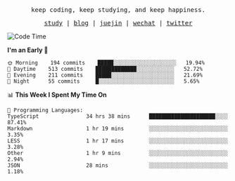 <p align="center">
  <samp>
    <span>keep coding, keep studying, and keep happiness.</span>
  </samp>
</p>

<p align="center">
  <samp>
    <a href="https://github.com/ouduidui/fe-study">study</a> |
    <a href="https://deweyou.me">blog</a>  |
    <a href="https://juejin.cn/user/4309700183594366">juejin</a> |
    <a href="https://user-images.githubusercontent.com/54696834/165071004-6509e3f2-90c3-448c-9d92-3da42b0c2021.jpeg">wechat</a> |
    <a href="https://twitter.com/ouduidui">twitter</a>
  </samp>
</p>

<!--START_SECTION:waka-->
![Code Time](http://img.shields.io/badge/Code%20Time-0%20secs-blue)

**I'm an Early 🐤** 

```text
🌞 Morning    194 commits    █████░░░░░░░░░░░░░░░░░░░░   19.94% 
🌆 Daytime    513 commits    █████████████░░░░░░░░░░░░   52.72% 
🌃 Evening    211 commits    █████░░░░░░░░░░░░░░░░░░░░   21.69% 
🌙 Night      55 commits     █░░░░░░░░░░░░░░░░░░░░░░░░   5.65%

```


📊 **This Week I Spent My Time On** 

```text
💬 Programming Languages: 
TypeScript               34 hrs 38 mins      █████████████████████░░░░   87.41% 
Markdown                 1 hr 19 mins        ░░░░░░░░░░░░░░░░░░░░░░░░░   3.35% 
LESS                     1 hr 17 mins        ░░░░░░░░░░░░░░░░░░░░░░░░░   3.28% 
Other                    1 hr 9 mins         ░░░░░░░░░░░░░░░░░░░░░░░░░   2.94% 
JSON                     28 mins             ░░░░░░░░░░░░░░░░░░░░░░░░░   1.18%

```


<!--END_SECTION:waka-->
